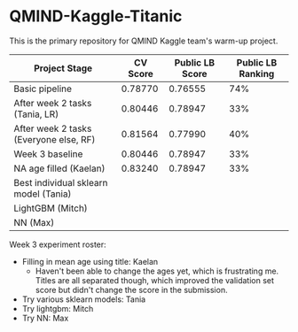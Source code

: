 # QMIND-Kaggle-Titanic

This is the primary repository for QMIND Kaggle team's warm-up project.

| Project Stage                          | CV Score | Public LB Score | Public LB Ranking |
| -------------------------------------- |----------| ----------------| ----------------- |
| Basic pipeline                         | 0.78770  | 0.76555         | 74%               |
| After week 2 tasks (Tania, LR)         | 0.80446  | 0.78947         | 33%               |
| After week 2 tasks (Everyone else, RF) | 0.81564  | 0.77990         | 40%               |
| Week 3 baseline                        | 0.80446  | 0.78947         | 33%               |
| NA age filled (Kaelan)                 | 0.83240  | 0.78947         | 33%               |
| Best individual sklearn model (Tania)  |          |                 |                   |
| LightGBM (Mitch)                       |          |                 |                   |
| NN (Max)                               |          |                 |                   |


Week 3 experiment roster:
* Filling in mean age using title: Kaelan
  - Haven't been able to change the ages yet, which is frustrating me. Titles are all separated though, which improved the validation set score but didn't change the score in the submission.
* Try various sklearn models: Tania
* Try lightgbm: Mitch
* Try NN: Max
